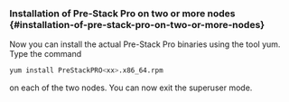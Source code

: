 ### Installation of Pre-Stack Pro on two or more nodes {#installation-of-pre-stack-pro-on-two-or-more-nodes}

Now you can install the actual Pre-Stack Pro binaries using the tool yum. Type the command

```bash
yum install PreStackPRO<xx>.x86_64.rpm
```



on each of the two nodes. You can now exit the superuser mode.

